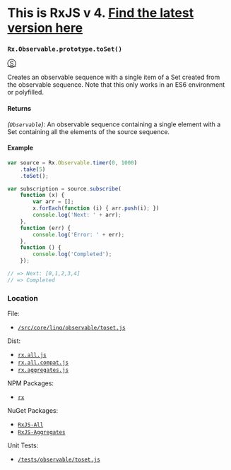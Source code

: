 # This is RxJS v 4. [Find the latest version here](https://github.com/reactivex/rxjs)
### `Rx.Observable.prototype.toSet()`
[&#x24C8;](https://github.com/Reactive-Extensions/RxJS/blob/master/src/core/linq/observable/toset.js "View in source")

Creates an observable sequence with a single item of a Set created from the observable sequence.  Note that this only works in an ES6 environment or polyfilled.

#### Returns
*(`Observable`)*: An observable sequence containing a single element with a Set containing all the elements of the source sequence.

#### Example
```js
var source = Rx.Observable.timer(0, 1000)
    .take(5)
    .toSet();

var subscription = source.subscribe(
    function (x) {
        var arr = [];
        x.forEach(function (i) { arr.push(i); })
        console.log('Next: ' + arr);
    },
    function (err) {
        console.log('Error: ' + err);
    },
    function () {
        console.log('Completed');
    });

// => Next: [0,1,2,3,4]
// => Completed
```

### Location

File:
- [`/src/core/linq/observable/toset.js`](https://github.com/Reactive-Extensions/RxJS/blob/master/src/core/linq/observable/toset.js)

Dist:
- [`rx.all.js`](https://github.com/Reactive-Extensions/RxJS/blob/master/dist/rx.all.js)
- [`rx.all.compat.js`](https://github.com/Reactive-Extensions/RxJS/blob/master/dist/rx.all.compat.js)
- [`rx.aggregates.js`](https://github.com/Reactive-Extensions/RxJS/blob/master/dist/rx.aggregates.js)

NPM Packages:
- [`rx`](https://www.npmjs.org/package/rx)

NuGet Packages:
- [`RxJS-All`](http://www.nuget.org/packages/RxJS-All/)
- [`RxJS-Aggregates`](http://www.nuget.org/packages/RxJS-Aggregates/)

Unit Tests:
- [`/tests/observable/toset.js`](https://github.com/Reactive-Extensions/RxJS/blob/master/tests/observable/toset.js)
